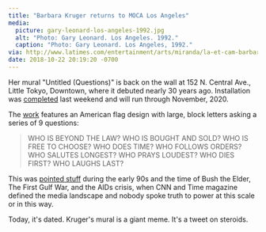 ```yaml
---
title: "Barbara Kruger returns to MOCA Los Angeles"
media:
  picture: gary-leonard-los-angeles-1992.jpg
  alt: "Photo: Gary Leonard. Los Angeles. 1992."
  caption: "Photo: Gary Leonard. Los Angeles, 1992."
via: http://www.latimes.com/entertainment/arts/miranda/la-et-cam-barbara-kruger-moca-mural-20181018-story.html
date: 2018-10-22 20:19:20 -0700
---
```


Her mural "Untitled (Questions)" is back on the wall at 152 N. Central Ave., Little Tokyo, Downtown, where it debuted nearly 30 years ago. Installation was [completed](https://twitter.com/MOCAlosangeles/status/1053755357686751233) last weekend and will run through November, 2020.

The [work](https://www.wikiart.org/en/barbara-kruger/untitled-questions-1991) features an American flag design with large, block letters asking a series of 9 questions:

> WHO IS BEYOND THE LAW? WHO IS BOUGHT AND SOLD? WHO IS FREE TO CHOOSE? WHO DOES TIME? WHO FOLLOWS ORDERS? WHO SALUTES LONGEST? WHO PRAYS LOUDEST? WHO DIES FIRST? WHO LAUGHS LAST?

This was [pointed stuff](http://www.latimes.com/entertainment/arts/miranda/la-et-cam-barbara-kruger-moca-mural-20181018-story.html) during the early 90s and the time of Bush the Elder, The First Gulf War, and the AIDs crisis, when CNN and Time magazine defined the media landscape and nobody spoke truth to power at this scale or in this way.

Today, it's dated. Kruger's mural is a giant meme. It's a tweet on steroids.

<!--
I like Kruger. I like "You are Not Yourself" and "Your Body is a Battleground," pointed work that exists outside historical context and whose complaints aren't so completely tired. I even liked ["Questions"](https://www.wikiart.org/en/barbara-kruger/untitled-questions-1991) when it debuted, back during the First Gulf War in 1991.

"I think so much of art now, particularly in this country, is about gestures, not beliefs" --- Jamie Reid
-->
